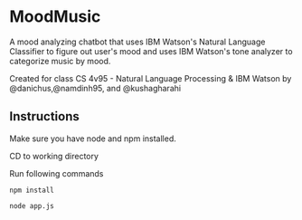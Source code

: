 # MoodMusic
A mood analyzing chatbot that uses IBM Watson's Natural Language Classifier to figure out user's mood and uses IBM Watson's tone analyzer to categorize music by mood.

Created for class CS 4v95 - Natural Language Processing & IBM Watson by @danichus,@namdinh95, and @kushagharahi

## Instructions
Make sure you have node and npm installed.

CD to working directory

Run following commands

```npm install```

```node app.js```
